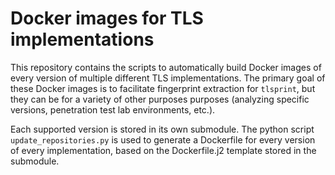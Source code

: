 # Docker images for TLS implementations

This repository contains the scripts to automatically build Docker images of
every version of multiple different TLS implementations. The primary goal of
these Docker images is to facilitate fingerprint extraction for `tlsprint`, but
they can be for a variety of other purposes purposes (analyzing specific
versions, penetration test lab environments, etc.).

Each supported version is stored in its own submodule. The python script
`update_repositories.py` is used to generate a Dockerfile for every version of
every implementation, based on the Dockerfile.j2 template stored in the
submodule.
